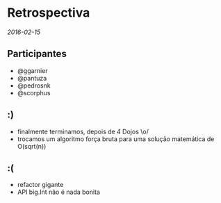 # Retrospectiva

_2016-02-15_

## Participantes

- @ggarnier
- @pantuza
- @pedrosnk
- @scorphus

## :)

- finalmente terminamos, depois de 4 Dojos \o/
- trocamos um algoritmo força bruta para uma solução matemática de O(sqrt(n))

## :(

- refactor gigante
- API big.Int não é nada bonita
